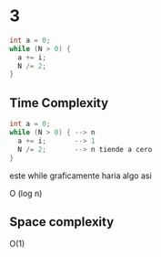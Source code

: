 # 3

```cpp
int a = 0;
while (N > 0) {
  a += i;
  N /= 2;
}
```


## Time Complexity

```cpp
int a = 0;
while (N > 0) { --> n
  a += i;       --> 1
  N /= 2;       --> n tiende a cero
}
```

este while graficamente haria algo asi

O (log n)


## Space complexity

O(1)
